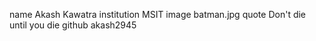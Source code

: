 name	Akash Kawatra
institution	MSIT
image	batman.jpg
quote	Don't die until you die
github  akash2945
